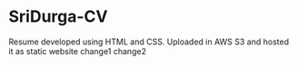# SriDurga-CV
Resume developed using HTML and CSS. Uploaded in AWS  S3 and hosted it as static website
change1
change2
